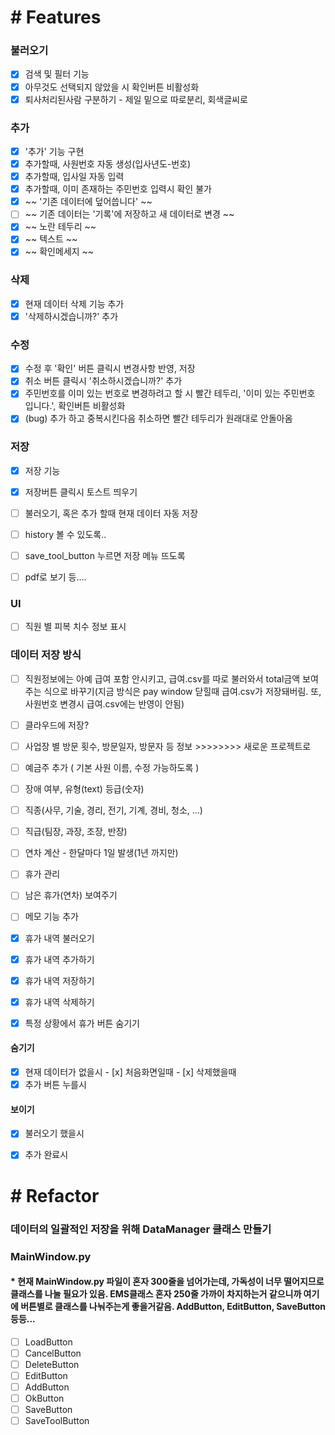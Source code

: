 # # Features
 ### 불러오기
 - [x] 검색 및 필터 기능
 - [x] 아무것도 선택되지 않았을 시 확인버튼 비활성화
 - [x] 퇴사처리된사람 구분하기 - 제일 밑으로 따로분리, 회색글씨로

 ### 추가
 - [x] '추가' 기능 구현
 - [x] 추가할때, 사원번호 자동 생성(입사년도-번호)
 - [x] 추가할때, 입사일 자동 입력
 - [x] 추가할때, 이미 존재하는 주민번호 입력시 확인 불가 
  - [x] ~~ '기존 데이터에 덮어씁니다' ~~
  - [ ] ~~ 기존 데이터는 '기록'에 저장하고 새 데이터로 변경 ~~
  - [x] ~~ 노란 테두리 ~~
  - [x] ~~ 텍스트 ~~
  - [x] ~~ 확인메세지 ~~

 ### 삭제
 - [x] 현재 데이터 삭제 기능 추가
 - [x] '삭제하시겠습니까?' 추가

 ### 수정
 - [x] 수정 후 '확인' 버튼 클릭시 변경사항 반영, 저장
 - [x] 취소 버튼 클릭시 '취소하시겠습니까?' 추가
 - [x] 주민번호를 이미 있는 번호로 변경하려고 할 시 빨간 테두리, '이미 있는 주민번호 입니다.', 확인버튼 비활성화
  - [x] (bug) 추가 하고 중복시킨다음 취소하면 빨간 테두리가 원래대로 안돌아옴

 ### 저장
 - [x] 저장 기능
 - [x] 저장버튼 클릭시 토스트 띄우기
 - [ ] 불러오기, 혹은 추가 할때 현재 데이터 자동 저장
 - [ ] history 볼 수 있도록..
 - [ ] save_tool_button 누르면 저장 메뉴 뜨도록
  - [ ] pdf로 보기 등....


 ### UI
 - [ ] 직원 별 피복 치수 정보 표시


 ### 데이터 저장 방식
 - [ ] 직원정보에는 아예 급여 포함 안시키고, 급여.csv를 따로 불러와서 total금액 보여주는 식으로 바꾸기(지금 방식은 pay window 닫힐때 급여.csv가 저장돼버림. 또, 사원번호 변경시 급여.csv에는 반영이 안됨)

 - [ ] 클라우드에 저장?



 - [ ] 사업장 별 방문 횟수, 방문일자, 방문자 등 정보        >>>>>>>> 새로운 프로젝트로

 - [ ] 예금주 추가 ( 기본 사원 이름, 수정 가능하도록 )
 - [ ] 장애 여부, 유형(text) 등급(숫자) 
 - [ ] 직종(사무, 기술, 경리, 전기, 기계, 경비, 청소, ...)
 - [ ] 직급(팀장, 과장, 조장, 반장)
 - [ ] 연차 계산 - 한달마다 1일 발생(1년 까지만)
 - [ ] 휴가 관리
  - [ ] 남은 휴가(연차) 보여주기
  - [ ] 메모 기능 추가
  - [x] 휴가 내역 불러오기
  - [x] 휴가 내역 추가하기
  - [x] 휴가 내역 저장하기
  - [x] 휴가 내역 삭제하기
  - [x] 특정 상황에서 휴가 버튼 숨기기
   #### 숨기기
   - [x] 현재 데이터가 없을시
    - [x] 처음화면일때
    - [x] 삭제했을때
   - [x] 추가 버튼 누를시
   #### 보이기
   - [x] 불러오기 했을시
   - [x] 추가 완료시



# # Refactor
 ### 데이터의 일괄적인 저장을 위해 DataManager 클래스 만들기
 ### MainWindow.py
  #### * 현재 MainWindow.py 파일이 혼자 300줄을 넘어가는데, 가독성이 너무 떨어지므로 클래스를 나눌 필요가 있음. EMS클래스 혼자 250줄 가까이 차지하는거 같으니까 여기에 버튼별로 클래스를 나눠주는게 좋을거같음. AddButton, EditButton, SaveButton 등등...
  - [ ] LoadButton
  - [ ] CancelButton
  - [ ] DeleteButton
  - [ ] EditButton
  - [ ] AddButton
  - [ ] OkButton
  - [ ] SaveButton
  - [ ] SaveToolButton